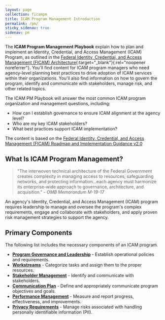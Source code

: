 ```yaml
---
layout: page
collection: ficampm
title: ICAM Program Management Introduction
permalink: /pm/
sticky_sidenav: true
sidenav: pm
---
```


The **ICAM Program Management Playbook** explain how to plan and implement an Identity, Credential, and Access Management (ICAM) Program, as outlined in the [Federal Identity, Credential, and Access Management (FICAM) Architecture]({{site.baseurl}}/arch/){:target="_blank"}{:rel="noopener noreferrer"}. You'll find content for ICAM program managers who need agency-level planning best practices to drive adoption of ICAM services within their organizations. You'll also find information on how to govern the program, identify and communicate with stakeholders, manage risk, and other related topics.

The ICAM PM Playbook will answer the most common ICAM program organization and management questions, including:

- How can I establish governance to ensure ICAM alignment at the agency level?
- Who are my key ICAM stakeholders?
- What best practices support ICAM implementation?

The content is based on the [Federal Identity, Credential, and Access Management (FICAM) Roadmap and Implementation Guidance v2.0](https://www.idmanagement.gov/docs/roadmap-ficam.pdf)

## What Is ICAM Program Management?

> "The interwoven technical architecture of the Federal Government creates complexity in managing access to resources, safeguarding networks, and protecting information...each agency must harmonize its enterprise-wide approach to governance, architecture, and acquisition." - *OMB Memorandum M-19-17*

An agency's Identity, Credential, and Access Management (ICAM) program requires leadership to manage and oversee the program's complex requirements, engage and collaborate with stakeholders, and apply proven risk management strategies to support the agency.

## Primary Components

The following list includes the necessary components of an ICAM program.

- [**Program Governance and Leadership**]({{site.baseurl}}//pm/governance/) - Establish operational policies and requirements.
- [**Workstreams**]({{site.baseurl}}//pm/workstreams/) - Categorize tasks and assign them to the proper resources.
- [**Stakeholder Management**]({{site.baseurl}}//pm/stakeholders/) - Identify and communicate with stakeholders.
- [**Communication Plan**]({{site.baseurl}}//pm/comm/) - Define and appropriately communicate program objectives and goals.
- [**Performance Management**]({{site.baseurl}}//pm/performance/) - Measure and report progress, effectiveness, and improvements.
- [**Privacy Requirements**]({{site.baseurl}}//pm/privacy/) - Manage risks associated with handling personally identifiable information (PII).
